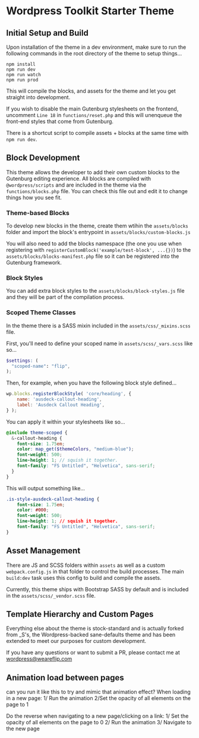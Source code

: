 # Wordpress Toolkit Starter Theme

## Initial Setup and Build

Upon installation of the theme in a dev environment, make sure to run the following commands in the root directory of the theme to setup things...
```shell
npm install 
npm run dev
npm run watch
npm run prod
```

This will compile the blocks, and assets for the theme and let you get straight into development.

If you wish to disable the main Gutenburg stylesheets on the frontend, uncomment `Line 18` in `functions/reset.php` and this will unenqueue the front-end styles that come from Gutenburg.

There is a shortcut script to compile assets + blocks at the same time with `npm run dev`.

## Block Development

This theme allows the developer to add their own custom blocks to the Gutenburg editing experience. All blocks are compiled with `@wordpress/scripts` and are included in the theme via the `functions/blocks.php` file. You can check this file out and edit it to change things how you see fit.

### Theme-based Blocks

To develop new blocks in the theme, create them wtihin the `assets/blocks` folder and import the block's entrypoint in `assets/blocks/custom-blocks.js`

You will also need to add the blocks namespace (the one you use when registering with `registerCustomBlock('example/test-block', ...{})`) to the `assets/blocks/blocks-manifest.php` file so it can be registered into the Gutenburg framework.

### Block Styles

You can add extra block styles to the `assets/blocks/block-styles.js` file and they will be part of the compilation process.

### Scoped Theme Classes

In the theme there is a SASS mixin included in the `assets/css/_mixins.scss` file.

First, you'll need to define your scoped name in `assets/scss/_vars.scss` like so...
```scss
$settings: (
  "scoped-name": "flip",
);
```

Then, for example, when you have the following block style defined...
```js
wp.blocks.registerBlockStyle( 'core/heading', {
	name: 'ausdeck-callout-heading',
	label: 'Ausdeck Callout Heading',
} );
```

You can apply it within your stylesheets like so...
```scss
@include theme-scoped {
  &-callout-heading {
    font-size: 1.75em;
    color: map_get($themeColors, "medium-blue");
    font-weight: 500;
    line-height: 1; // squish it together.
    font-family: "FS Untitled", "Helvetica", sans-serif;
  }
}
```

This will output something like...
```css
.is-style-ausdeck-callout-heading {
    font-size: 1.75em;
    color: #000;
    font-weight: 500;
    line-height: 1; // squish it together.
    font-family: "FS Untitled", "Helvetica", sans-serif;
}
```

## Asset Management

There are JS and SCSS folders within `assets` as well as a custom `webpack.config.js` in that folder to control the build processes. The main `build:dev` task uses this config to build and compile the assets.

Currently, this theme ships with Bootstrap SASS by default and is included in the `assets/scss/_vendor.scss` file.

## Template Hierarchy and Custom Pages

Everything else about the theme is stock-standard and is actually forked from _S's, the Wordpress-backed sane-defaults theme and has been extended to meet our purposes for custom development.

If you have any questions or want to submit a PR, please contact me at wordpress@weareflip.com

## Animation load between pages
can you run it like this to try and mimic that animation effect?
When loading in a new page:
1/ Run the animation
2/Set the opacity of all elements on the page to 1

Do the reverse when navigating to a new page/clicking on a link:
1/ Set the opacity of all elements on the page to 0
2/ Run the animation
3/ Navigate to the new page
